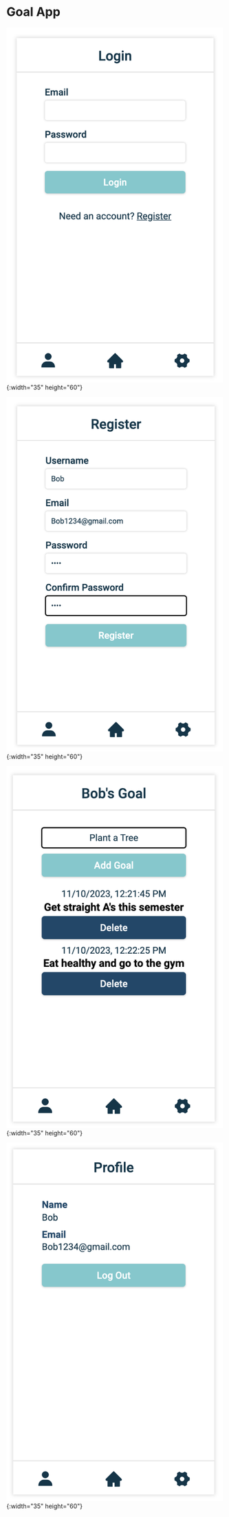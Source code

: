 # Goal App

![LoginPage](./GoalApp-LoginPage.png){:width="35" height="60"}

![RegisterPage](./GoalApp-RegisterPage.png){:width="35" height="60"}

![UserGoalPage](./GoalApp-UserGoalPage.png){:width="35" height="60"}

![UserProfilePage](./GoalApp-UserProfilePage.png){:width="35" height="60"}

